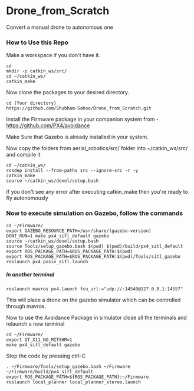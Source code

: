 # Drone_from_Scratch

Convert a manual drone to autonomous one

### How to Use this Repo

Make a workspace if you don't have it.
```
cd
mkdir -p catkin_ws/src/
cd ~/catkin_ws/
catkin_make
```
Now clone the packages to your desired directory.
```
cd (Your directory)
https://github.com/Shubham-Sahoo/Drone_from_Scratch.git
```

Install the Firmware package in your companion system from - https://github.com/PX4/avoidance
 
Make Sure that Gazebo is already installed in your system.

Now copy the folders from aerial_robotics/src/ folder into ~/catkin_ws/src/ and compile it

```
cd ~/catkin_ws/
rosdep install --from-paths src --ignore-src -r -y
catkin_make
source ~/catkin_ws/devel/setup.bash
```

If you don't see any error after executing catkin_make then you're ready to fly autonomously 

### Now to execute simulation on Gazebo, follow the commands

```
cd ~/Firmware/
export GAZEBO_RESOURCE_PATH=/usr/share/(gazebo-version)
DONT_RUN=1 make px4_sitl_default gazebo
source ~/catkin_ws/devel/setup.bash 
source Tools/setup_gazebo.bash $(pwd) $(pwd)/build/px4_sitl_default
export ROS_PACKAGE_PATH=$ROS_PACKAGE_PATH:$(pwd)
export ROS_PACKAGE_PATH=$ROS_PACKAGE_PATH:$(pwd)/Tools/sitl_gazebo
roslaunch px4 posix_sitl.launch
```

##### In another terminal 

```
roslaunch mavros px4.launch fcu_url:="udp://:14540@127.0.0.1:14557"
```

This will place a drone on the gazebo simulator which can be controlled through mavros.


Now to use the Avoidance Package in simulator close all the terminals and relaunch a new terminal

```
cd ~/Firmware/
export QT_X11_NO_MITSHM=1
make px4_sitl_default gazebo
```
Stop the code by pressing ctrl-C 
```
. ~/Firmware/Tools/setup_gazebo.bash ~/Firmware ~/Firmware/build/px4_sitl_default
export ROS_PACKAGE_PATH=${ROS_PACKAGE_PATH}:~/Firmware
roslaunch local_planner local_planner_stereo.launch
```







